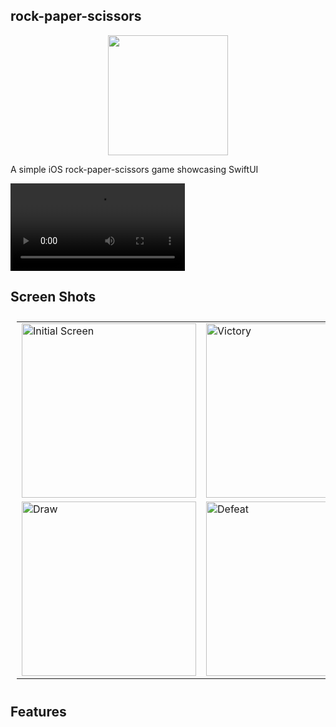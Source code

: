 ## rock-paper-scissors

<p align="center">
  <img src="https://user-images.githubusercontent.com/1889828/180844720-cf90bb4a-9957-4726-be7f-27a1cbb8b495.png" width="192px" />
</p>

A simple iOS rock-paper-scissors game showcasing SwiftUI

<video src="https://user-images.githubusercontent.com/1889828/180827022-589885a8-6518-46fd-99ff-cbd89997087c.mp4" width="279px"></video>

## Screen Shots

<table style="padding:10px">
    <tr>
        <td> 
            <img src="https://user-images.githubusercontent.com/1889828/180827524-6d069f8b-f240-42ca-8455-e879523eecab.png" alt="Initial Screen" width="279px" />
        </td>
        <td>
            <img src="https://user-images.githubusercontent.com/1889828/180827577-656027a0-ade1-4ebc-ae17-95ab331873cf.png" alt="Victory" width="279px" />
        </td>
    </tr>
    <tr>
        <td>
            <img src="https://user-images.githubusercontent.com/1889828/180827636-581f12d8-3eb2-44a9-822a-d72651a9f123.png" alt="Draw" width="279px" />
        </td>
        <td>
            <img src="https://user-images.githubusercontent.com/1889828/180827697-9efb2cfa-a22e-402a-b6b1-782fea426af4.png" alt="Defeat" width="279px" />
        </td>
    </tr>
</table>

## Features

